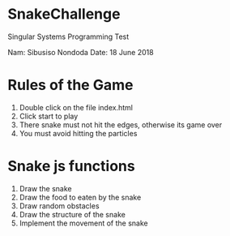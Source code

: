 # SnakeChallenge
Singular Systems Programming Test

Nam: Sibusiso Nondoda
Date: 18 June 2018

Rules of the Game
=================

1. Double click on the file index.html
2. Click start to play
3. There snake must not hit the edges, otherwise its game over
4. You must avoid hitting the particles


Snake js functions
==================

1. Draw the snake
2. Draw the food to eaten by the snake
3. Draw random obstacles
4. Draw the structure of the snake
5. Implement the movement of the snake
